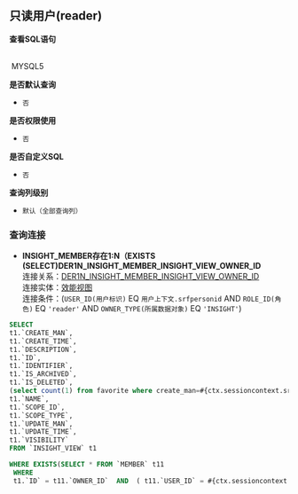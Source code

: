 ## 只读用户(reader) <!-- {docsify-ignore-all} -->



<p class="panel-title"><b>查看SQL语句</b></p>
<br>

<el-row>
&nbsp;<el-tag @click="MYSQL5 = true">MYSQL5</el-tag>
</el-row>

<br>
<p class="panel-title"><b>是否默认查询</b></p>

* `否`

<p class="panel-title"><b>是否权限使用</b></p>

* `否`

<p class="panel-title"><b>是否自定义SQL</b></p>

* `否`

<p class="panel-title"><b>查询列级别</b></p>

* `默认（全部查询列）`




### 查询连接
* **INSIGHT_MEMBER存在1:N（EXISTS (SELECT)DER1N_INSIGHT_MEMBER_INSIGHT_VIEW_OWNER_ID**<br>
连接关系：[DER1N_INSIGHT_MEMBER_INSIGHT_VIEW_OWNER_ID](der/DER1N_INSIGHT_MEMBER_INSIGHT_VIEW_OWNER_ID)<br>
连接实体：[效能视图](module/Insight/insight_view)<br>
连接条件：(`USER_ID(用户标识)` EQ `用户上下文.srfpersonid` AND `ROLE_ID(角色)` EQ `'reader'` AND `OWNER_TYPE(所属数据对象)` EQ `'INSIGHT'`)<br>




<el-dialog v-model="MYSQL5" title="MYSQL5">

```sql
SELECT
t1.`CREATE_MAN`,
t1.`CREATE_TIME`,
t1.`DESCRIPTION`,
t1.`ID`,
t1.`IDENTIFIER`,
t1.`IS_ARCHIVED`,
t1.`IS_DELETED`,
(select count(1) from favorite where create_man=#{ctx.sessioncontext.srfpersonid} and OWNER_ID=t1.`ID` ) AS `IS_FAVORITE`,
t1.`NAME`,
t1.`SCOPE_ID`,
t1.`SCOPE_TYPE`,
t1.`UPDATE_MAN`,
t1.`UPDATE_TIME`,
t1.`VISIBILITY`
FROM `INSIGHT_VIEW` t1 

WHERE EXISTS(SELECT * FROM `MEMBER` t11 
 WHERE 
 t1.`ID` = t11.`OWNER_ID`  AND  ( t11.`USER_ID` = #{ctx.sessioncontext.srfpersonid}  AND  t11.`ROLE_ID` = 'reader'  AND  t11.`OWNER_TYPE` = 'INSIGHT' ) )
```

</el-dialog>

<script>
 const { createApp } = Vue
  createApp({
    data() {
      return {
                MYSQL5 : false
        
      }
    },
    methods: {
    }
  }).use(ElementPlus).mount('#app')
</script>